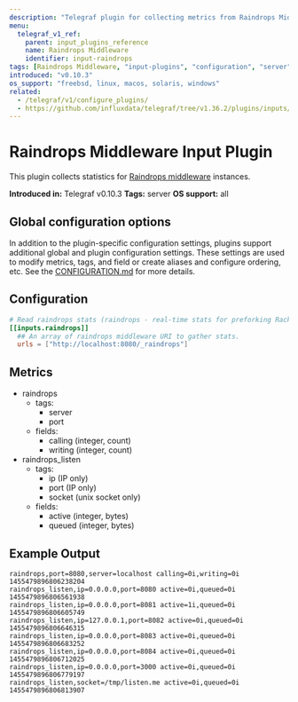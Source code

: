 ```yaml
---
description: "Telegraf plugin for collecting metrics from Raindrops Middleware"
menu:
  telegraf_v1_ref:
    parent: input_plugins_reference
    name: Raindrops Middleware
    identifier: input-raindrops
tags: [Raindrops Middleware, "input-plugins", "configuration", "server"]
introduced: "v0.10.3"
os_support: "freebsd, linux, macos, solaris, windows"
related:
  - /telegraf/v1/configure_plugins/
  - https://github.com/influxdata/telegraf/tree/v1.36.2/plugins/inputs/raindrops/README.md, Raindrops Middleware Plugin Source
---
```


# Raindrops Middleware Input Plugin

This plugin collects statistics for [Raindrops middleware](http://raindrops.bogomips.org/Raindrops/Middleware.html) instances.

**Introduced in:** Telegraf v0.10.3
**Tags:** server
**OS support:** all

[raindrops]: http://raindrops.bogomips.org/Raindrops/Middleware.html

## Global configuration options <!-- @/docs/includes/plugin_config.md -->

In addition to the plugin-specific configuration settings, plugins support
additional global and plugin configuration settings. These settings are used to
modify metrics, tags, and field or create aliases and configure ordering, etc.
See the [CONFIGURATION.md](/telegraf/v1/configuration/#plugins) for more details.

[CONFIGURATION.md]: ../../../docs/CONFIGURATION.md#plugins

## Configuration

```toml @sample.conf
# Read raindrops stats (raindrops - real-time stats for preforking Rack servers)
[[inputs.raindrops]]
  ## An array of raindrops middleware URI to gather stats.
  urls = ["http://localhost:8080/_raindrops"]
```

## Metrics

- raindrops
  - tags:
    - server
    - port
  - fields:
    - calling (integer, count)
    - writing (integer, count)
- raindrops_listen
  - tags:
    - ip   (IP only)
    - port (IP only)
    - socket (unix socket only)
  - fields:
    - active (integer, bytes)
    - queued (integer, bytes)

## Example Output

```text
raindrops,port=8080,server=localhost calling=0i,writing=0i 1455479896806238204
raindrops_listen,ip=0.0.0.0,port=8080 active=0i,queued=0i 1455479896806561938
raindrops_listen,ip=0.0.0.0,port=8081 active=1i,queued=0i 1455479896806605749
raindrops_listen,ip=127.0.0.1,port=8082 active=0i,queued=0i 1455479896806646315
raindrops_listen,ip=0.0.0.0,port=8083 active=0i,queued=0i 1455479896806683252
raindrops_listen,ip=0.0.0.0,port=8084 active=0i,queued=0i 1455479896806712025
raindrops_listen,ip=0.0.0.0,port=3000 active=0i,queued=0i 1455479896806779197
raindrops_listen,socket=/tmp/listen.me active=0i,queued=0i 1455479896806813907
```
